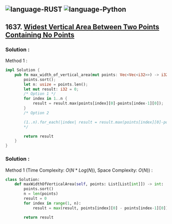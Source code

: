 ![language-RUST](https://img.shields.io/badge/RUST-8d4004?style=for-the-badge&logo=RUST)
![language-Python](https://img.shields.io/badge/Python-ffd43b?style=for-the-badge&logo=PYTHON)
---

## 1637. [Widest Vertical Area Between Two Points Containing No Points](https://leetcode.com/problems/widest-vertical-area-between-two-points-containing-no-points)

### Solution :

Method 1 :
```rust
impl Solution {
    pub fn max_width_of_vertical_area(mut points: Vec<Vec<i32>>) -> i32 {
        points.sort();
        let n: usize = points.len();
        let mut result: i32 = 0;
        /* Option 1 */
        for index in 1..n {
            result = result.max(points[index][0]-points[index-1][0]);
        }
        /* Option 2

        (1..n).for_each(|index| result = result.max(points[index][0]-points[index-1][0]));
        */

        return result
    }
}
```

### Solution :

Method 1 (Time Complexity: $O(N*Log(N))$, Space Complexity: $O(N)$) :
```python
class Solution:
    def maxWidthOfVerticalArea(self, points: List[List[int]]) -> int:
        points.sort()
        n = len(points)
        result = 0
        for index in range(1, n):
            result = max(result, points[index][0] - points[index-1][0])

        return result
```

